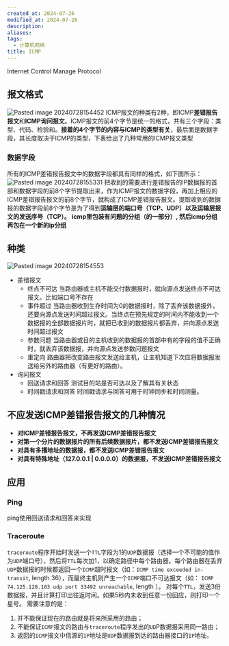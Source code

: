 ```yaml
---
created_at: 2024-07-26
modified_at: 2024-07-26
description: 
aliases: 
tags:
  - 计算机网络
title: ICMP
---
```

Internet Control Manage Protocol
## 报文格式
![Pasted image 20240728154452](https://r2.pipago360.site/pupahub/2024/09/43f106ad61e2bbab23f27a4acee3e146.png)
ICMP报文的种类有2种，即ICMP**差错报告报文**和**ICMP询问报文**。ICMP报文的前4个字节是统一的格式，共有三个字段：类型、代码、检验和。**接着的4个字节的内容与ICMP的类型有关**，最后面是数据字段，其长度取决于ICMP的类型，下表给出了几种常用的ICMP报文类型
### 数据字段
所有的ICMP差错报告报文中的数据字段都具有同样的格式，如下图所示：
![Pasted image 20240728155331](https://r2.pipago360.site/pupahub/2024/09/a67e3351e0b6cf4931c83f28dede1e62.png)
把收到的需要进行差错报告的IP数据报的首部和数据字段的前8个字节提取出来，作为ICMP报文的数据字段，再加上相应的ICMP差错报告报文的前8个字节，就构成了ICMP差错报告报文。提取收到的数据报的数据字段前8个字节是为了得到**运输层的端口号（TCP、UDP）以及运输层报文的发送序号（TCP）。**
**icmp里包装有问题的分组（的一部分）, 然后icmp分组再包在一个新的ip分组**
## 种类
![Pasted image 20240728154553](https://r2.pipago360.site/pupahub/2024/09/50a8115ba251117d91af41b257a42076.png)
- 差错报文
	- 终点不可达 
		当路由器或主机不能交付数据报时，就向源点发送终点不可达报文。比如端口号不存在
	- 事件超过
		当路由器收到生存时间为0的数据报时，除了丢弃该数据报外，还要向源点发送时间超过报文。当终点在预先规定的时间内不能收到一个数据报的全部数据报片时，就把已收到的数据报片都丢弃，并向源点发送时间超过报文
	- 参数问题
		当路由器或目的主机收到的数据报的首部中有的字段的值不正确时，就丢弃该数据报，并向源点发送参数问题报文
	- 重定向
		路由器把改变路由报文发送给主机，让主机知道下次应将数据报发送给另外的路由器（有更好的路由）。
- 询问报文
	- 回送请求和回答 测试目的站是否可达以及了解其有关状态
	- 时间戳请求和回答 时间戳请求与回答可用于时钟同步和时间测量。
## 不应发送ICMP差错报告报文的几种情况
- **对ICMP差错报告报文，不再发送ICMP差错报告报文**
- **对第一个分片的数据报片的所有后续数据报片，都不发送ICMP差错报告报文**
- **对具有多播地址的数据报，都不发送ICMP差错报告报文**
- **对具有特殊地址（127.0.0.1 | 0.0.0.0）的数据报，不发送ICMP差错报告报文**
## 应用
### Ping
ping使用回送请求和回答来实现
### Traceroute
`traceroute`程序开始时发送一个`TTL`字段为1的`UDP`数据报（选择一个不可能的值作为`UDP`端口号），然后将`TTL`每次加1，以确定路径中每个路由器。每个路由器在丢弃`UDP`数据报的时候都返回一个`ICMP`超时报文（如：`ICMP time exceeded in-transit`, length 36），而最终主机则产生一个`ICMP`端口不可达报文（如： `ICMP 74.125.128.103 udp port 33492 unreachable`, length ）。
对每个`TTL`，发送3份数据报，并且计算打印出往返时间。如果5秒内未收到任意一份回应，则打印一个星号。
需要注意的是：
1. 并不能保证现在的路由就是将来所采用的路由；
2. 不能保证`ICMP`报文的路由与`traceroute`程序发出的`UD`P数据报采用同一路由；
3. 返回的`ICMP`报文中信源的`IP`地址是`UDP`数据报到达的路由器接口的`IP`地址。